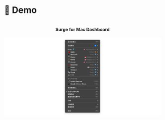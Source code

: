 # 🌴 Demo

<h4 align="center">
    <br />
    Surge for Mac Dashboard
</h4>

<p align="center">
    <img src=./Surge_for_Mac_Dashboard_Demo.png>
</p>
